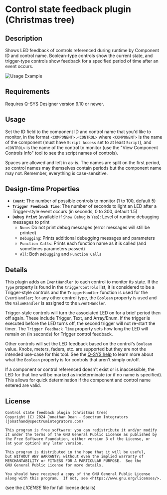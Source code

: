 # Control state feedback plugin (Christmas tree)

## Description
Shows LED feedback of controls referenced during runtime by Component ID and control name.
Boolean-type controls show the current state, and trigger-type controls show feedback for
a specified period of time after an event occurs.

![Usage Example](https://github.com/user-attachments/assets/039f1353-3cb7-4353-a6d7-97b5e83b0df0)

## Requirements
Requires Q-SYS Designer version 9.10 or newer.

## Usage
Set the ID field to the component ID and control name that you'd like to monitor, in the format `<COMPONENT>.<CONTROL>` where `<COMPONENT>` is the name of the component (must have `Script Access` set to at least `Script`), and `<CONTROL>` is the name of the control to monitor (use the "View Component Controls Info" tool to see the script names of controls).

Spaces are allowed and left in as-is. The names are split on the first period, so control names may themselves contain periods but the component name may not. Remember, everything is case-sensitive.

## Design-time Properties
* **`Count`**: The number of possible controls to monitor (1 to 100, default 5)
* **`Trigger Feedback Time`**: The number of seconds to light an LED after a Trigger-style event occurs (in seconds, 0 to 300, default 1.5)
* **`Debug Print`** (available if `Show Debug` is `Yes`): Level of runtime debugging messages to print
  * `None`: Do not print debug messages (error messages will still be printed)
  * `Debugging`: Prints additional debugging messages and parameters
  * `Function Calls`: Prints each function name as it is called (and sometimes parameters passed)
  * `All`: Both `Debugging` and `Function Calls`

## Details
This plugin adds an `EventHandler` to each control to monitor its state. If the `Type` property is found in the `triggerControls` list, it is considered to be a Trigger-style controls and the `TriggerHandler` function is used for the `EventHandler`; for any other control type, the `Boolean` property is used and the `ValueHandler` is assigned to the `EventHandler`.

Trigger-style controls will turn the associated LED on for a brief period then off again. These include Trigger, Text, and Array/Enum. If the trigger is executed before the LED turns off, the second trigger will not re-start the timer. The `Trigger Feedback Time` property sets how long the LED will remain on (in seconds) for Trigger control feedback.

Other controls will set the LED feedback based on the control's `Boolean` value. Knobs, meters, faders, etc. are supported but they are not the intended use-case for this tool. See the [Q-SYS help](https://q-syshelp.qsc.com/#Control_Scripting/Using_Lua_in_Q-Sys/Controls_IO.htm) to learn more about what the `Boolean` property is for controls that aren't simply on/off. 

If a component or control referenced doesn't exist or is inaccessible, the LED for that line will be marked as indeterminate (or if no name is specified). This allows for quick determination if the component and control name entered are valid.

## License
```
Control state feedback plugin (Christmas tree)
Copyright (C) 2024 Jonathan Dean - Spectrum Integrators (jonathand@spectrumintegrators.com)

This program is free software: you can redistribute it and/or modify
it under the terms of the GNU General Public License as published by
the Free Software Foundation, either version 3 of the License, or
(at your option) any later version.

This program is distributed in the hope that it will be useful,
but WITHOUT ANY WARRANTY; without even the implied warranty of
MERCHANTABILITY or FITNESS FOR A PARTICULAR PURPOSE.  See the
GNU General Public License for more details.

You should have received a copy of the GNU General Public License
along with this program.  If not, see <https://www.gnu.org/licenses/>.
```
(see the _LICENSE_ file for full license details)
